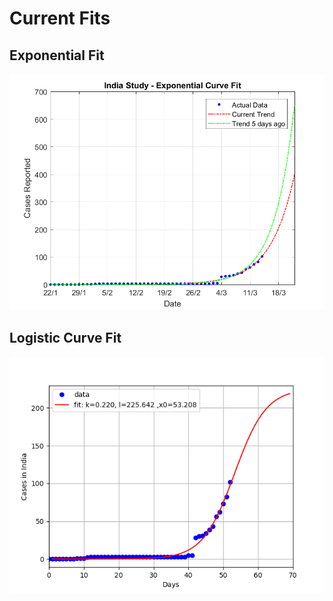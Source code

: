 # Current Fits

## Exponential Fit

![](./images/graph.png)

## Logistic Curve Fit

![](./images/py_curves.png)
